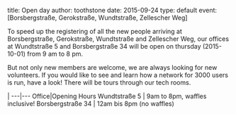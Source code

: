title: Open day
author: toothstone
date: 2015-09-24
type: default
event: [Borsbergstraße, Gerokstraße, Wundtstraße, Zellescher Weg]

To speed up the registering of all the new people arriving at Borsbergstraße, Gerokstraße, Wundtstraße and Zellescher Weg, our offices at Wundtstraße 5 and Borsbergstraße 34 will be open on thursday (2015-10-01) from 9 am to 8 pm.

But not only new members are welcome, we are always looking for new volunteers. If you would like to see and learn how a network for 3000 users is run, have a look! There will be tours through our tech rooms.

 |
---|---
Office|Opening Hours
Wundtstraße 5           | 9am to 8pm, waffles inclusive!
Borsbergstraße 34       | 12am bis 8pm (no waffles)
